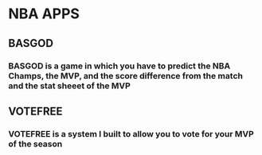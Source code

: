 # NBA APPS


## BASGOD
### BASGOD is a game in which you have to predict the NBA Champs, the MVP, and the score difference from the match and the stat sheeet of the MVP  


## VOTEFREE
### VOTEFREE is a system I built to allow you to vote for your MVP of the season 
